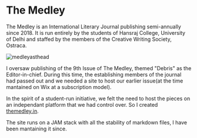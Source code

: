 # The Medley

The Medley is an International Literary Journal publishing semi-annually since 2018. It is run entirely by the students of Hansraj College, University of Delhi and staffed by the members of the Creative Writing Society, Ostraca.

![medleyasthead](https://github.com/user-attachments/assets/e02fc05c-4def-46be-940c-99c9494e7813)

I oversaw publishing of the 9th Issue of The Medley, themed "Debris" as the Editor-in-chief. During this time, the establishing members of the journal had passed out and we needed a site to host our earlier issue(at the time mantained on Wix at a subscription model).

In the spirit of a student-run initiative, we felt the need to host the pieces on an independant platform that we had control over. So I created [themedley.in]([url](https://themedley.in/)). 

The site runs on a JAM stack with all the stability of markdown files, I have been mantaining it since.
